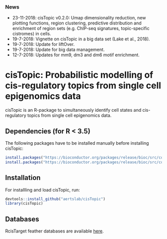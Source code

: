 ### News

<ul>
<li>23-11-2018:  cisTopic v0.2.0: Umap dimensionality reduction, new plotting functions, region clustering, predictive distribution and enrichment of region sets (e.g. ChIP-seq signatures, topic-specific cistromes) in cells. 
<li>19-7-2018: Vignette on cisTopic in a big data set (Lake et al., 2018).</li>
<li>19-7-2018: Update for liftOver.</li>
<li>19-7-2018: Update for big data management.</li>
<li>12-7-2018: Updates for mm9, dm3 and dm6 motif enrichment.</li>
</ul>

# cisTopic: Probabilistic modelling of cis-regulatory topics from single cell epigenomics data

cisTopic is an R-package to simultaneously identify cell states and cis-regulatory topics from single cell epigenomics data.

## Dependencies (for R < 3.5)

The following packages have to be installed manually before installing cisTopic:

```r
install.packages("https://bioconductor.org/packages/release/bioc/src/contrib/AUCell_1.4.0.tar.gz", repos=NULL)
install.packages("https://bioconductor.org/packages/release/bioc/src/contrib/RcisTarget_1.2.0.tar.gz", repos=NULL)
```

## Installation

For installling and load cisTopic, run:

```r
devtools::install_github("aertslab/cisTopic")
library(cisTopic)
```

## Databases

RcisTarget feather databases are available [here](https://resources.aertslab.org/cistarget/).
